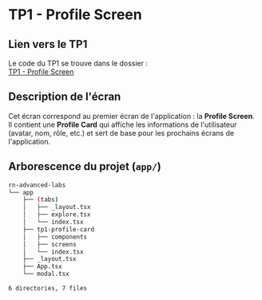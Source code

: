 # TP1 - Profile Screen

## Lien vers le TP1

Le code du TP1 se trouve dans le dossier :  
[TP1 - Profile Screen](../rn-advanced-labs/app/tp1-profile-card/)

## Description de l'écran

Cet écran correspond au premier écran de l'application : la **Profile Screen**.  
Il contient une **Profile Card** qui affiche les informations de l'utilisateur (avatar, nom, rôle, etc.) et sert de base pour les prochains écrans de l'application.

## Arborescence du projet (`app/`)

```sh
rn-advanced-labs
└── app
    ├── (tabs)
    │   ├── _layout.tsx
    │   ├── explore.tsx
    │   └── index.tsx
    ├── tp1-profile-card
    │   ├── components
    │   ├── screens
    │   └── index.tsx
    ├── _layout.tsx
    ├── App.tsx
    └── modal.tsx

6 directories, 7 files
```
